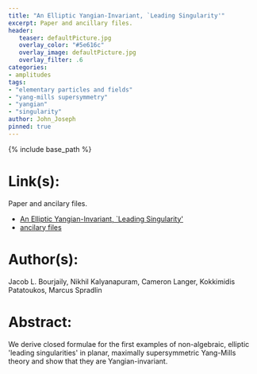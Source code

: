 ```yaml
---
title: "An Elliptic Yangian-Invariant, `Leading Singularity'"
excerpt: Paper and ancillary files.
header:
   teaser: defaultPicture.jpg
   overlay_color: "#5e616c"
   overlay_image: defaultPicture.jpg
   overlay_filter: .6
categories:
- amplitudes
tags:
- "elementary particles and fields"
- "yang-mills supersymmetry"
- "yangian"
- "singularity"
author: John_Joseph
pinned: true
---
```

{% include base_path %}

# Link(s):
Paper and ancilary files.
  * [An Elliptic Yangian-Invariant, `Leading Singularity'](https://arxiv.org/abs/2012.14438)
  * [ancilary files](https://arxiv.org/src/2012.14438/anc)

# Author(s):
Jacob L. Bourjaily, Nikhil Kalyanapuram, Cameron Langer, Kokkimidis Patatoukos, Marcus Spradlin

# Abstract:
We derive closed formulae for the first examples of non-algebraic, elliptic 'leading singularities' in planar, maximally supersymmetric Yang-Mills theory and show that they are Yangian-invariant.